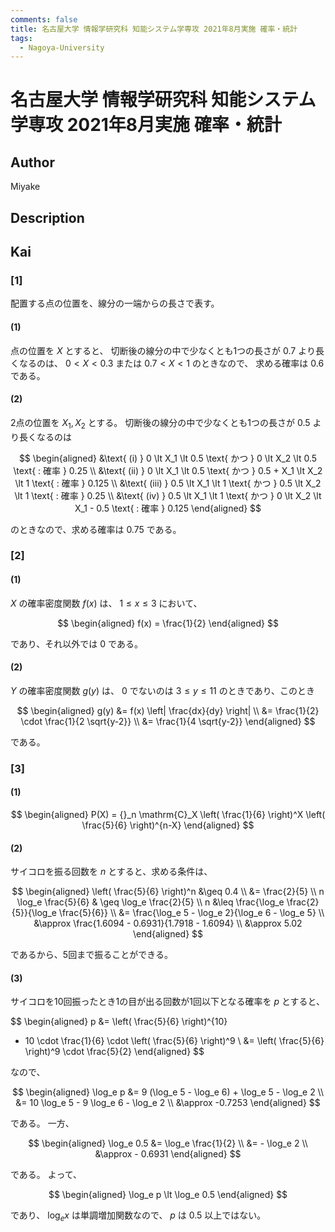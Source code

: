 ```yaml
---
comments: false
title: 名古屋大学 情報学研究科 知能システム学専攻 2021年8月実施 確率・統計
tags:
  - Nagoya-University
---
```

# 名古屋大学 情報学研究科 知能システム学専攻 2021年8月実施 確率・統計

## **Author**
Miyake

## **Description**

## **Kai**
### \[1\]
配置する点の位置を、線分の一端からの長さで表す。

#### (1)
点の位置を $X$ とすると、
切断後の線分の中で少なくとも1つの長さが $0.7$ より長くなるのは、
$0 \lt X \lt 0.3$ または $0.7 \lt X \lt 1$ のときなので、
求める確率は $0.6$ である。

#### (2)
2点の位置を $X_1, X_2$ とする。
切断後の線分の中で少なくとも1つの長さが $0.5$ より長くなるのは

$$
\begin{aligned}
&\text{ (i) } 0 \lt X_1 \lt 0.5 \text{ かつ } 0 \lt X_2 \lt 0.5
\text{ : 確率 } 0.25
\\
&\text{ (ii) } 0 \lt X_1 \lt 0.5 \text{ かつ } 0.5 + X_1 \lt X_2 \lt 1
\text{ : 確率 } 0.125
\\
&\text{ (iii) } 0.5 \lt X_1 \lt 1 \text{ かつ } 0.5 \lt X_2 \lt 1
\text{ : 確率 } 0.25
\\
&\text{ (iv) } 0.5 \lt X_1 \lt 1 \text{ かつ } 0 \lt X_2 \lt X_1 - 0.5
\text{ : 確率 } 0.125
\end{aligned}
$$

のときなので、求める確率は $0.75$ である。

### \[2\]
#### (1)
$X$ の確率密度関数 $f(x)$ は、 $1 \leq x \leq 3$ において、

$$
  \begin{aligned}
  f(x) = \frac{1}{2}
  \end{aligned}
$$

であり、それ以外では $0$ である。

#### (2)
$Y$ の確率密度関数 $g(y)$ は、 $0$ でないのは $3 \leq y \leq 11$ のときであり、このとき

$$
\begin{aligned}
g(y)
&= f(x) \left| \frac{dx}{dy} \right|
\\
&= \frac{1}{2} \cdot \frac{1}{2 \sqrt{y-2}}
\\
&= \frac{1}{4 \sqrt{y-2}}
\end{aligned}
$$

である。

### \[3\]
#### (1)

$$
\begin{aligned}
P(X) = {}_n \mathrm{C}_X \left( \frac{1}{6} \right)^X \left( \frac{5}{6} \right)^{n-X}
\end{aligned}
$$

#### (2)
サイコロを振る回数を $n$ とすると、求める条件は、

$$
\begin{aligned}
\left( \frac{5}{6} \right)^n
&\geq 0.4
\\
&= \frac{2}{5}
\\
n \log_e \frac{5}{6} & \geq \log_e \frac{2}{5}
\\
n &\leq \frac{\log_e \frac{2}{5}}{\log_e \frac{5}{6}}
\\
&= \frac{\log_e 5 - \log_e 2}{\log_e 6 - \log_e 5}
\\
&\approx \frac{1.6094 - 0.6931}{1.7918 - 1.6094}
\\
&\approx 5.02
\end{aligned}
$$

であるから、5回まで振ることができる。

#### (3)
サイコロを10回振ったとき1の目が出る回数が1回以下となる確率を $p$ とすると、

$$
\begin{aligned}
p
&= \left( \frac{5}{6} \right)^{10}
+ 10 \cdot \frac{1}{6} \cdot \left( \frac{5}{6} \right)^9
\\
&= \left( \frac{5}{6} \right)^9 \cdot \frac{5}{2}
\end{aligned}
$$

なので、

$$
\begin{aligned}
\log_e p
&= 9 (\log_e 5 - \log_e 6) + \log_e 5 - \log_e 2
\\
&= 10 \log_e 5 - 9 \log_e 6 - \log_e 2
\\
&\approx -0.7253
\end{aligned}
$$

である。
一方、

$$
\begin{aligned}
\log_e 0.5
&= \log_e \frac{1}{2}
\\
&= - \log_e 2
\\
&\approx - 0.6931
\end{aligned}
$$

である。
よって、

$$
\begin{aligned}
\log_e p \lt \log_e 0.5
\end{aligned}
$$

であり、 $\log_e x$ は単調増加関数なので、 $p$ は $0.5$ 以上ではない。